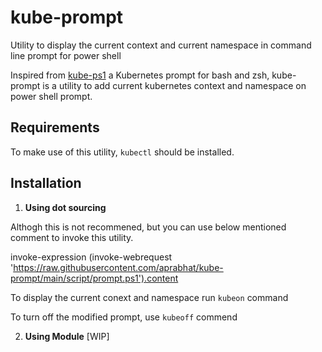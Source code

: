 # kube-prompt

Utility to display the current context and current namespace in command line prompt for power shell

Inspired from [kube-ps1](https://github.com/jonmosco/kube-ps1) a Kubernetes prompt for bash and zsh, kube-prompt is a utility to add current kubernetes context and namespace on power shell prompt.

## Requirements

To make use of this utility, `kubectl` should be installed.

## Installation

1. **Using dot sourcing**

Althogh this is not recommened, but you can use below mentioned comment to invoke this utility.

invoke-expression (invoke-webrequest 'https://raw.githubusercontent.com/aprabhat/kube-prompt/main/script/prompt.ps1').content

To display the current conext and namespace run `kubeon` command



To turn off the modified prompt, use `kubeoff` commend

2. **Using Module**
   [WIP]
